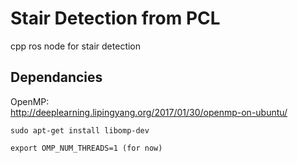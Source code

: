 # Stair Detection from PCL
cpp ros node for stair detection

## Dependancies
OpenMP: \
http://deeplearning.lipingyang.org/2017/01/30/openmp-on-ubuntu/

```
sudo apt-get install libomp-dev

export OMP_NUM_THREADS=1 (for now)
```

